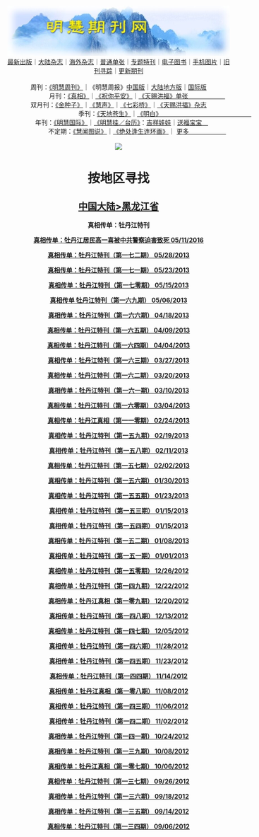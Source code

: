 <a id="user-content-1" class="anchor" aria-hidden="true" href="#1">
<a name="1" id="1" target="_blank"></a> <span id="1">
<a name="2" id="2" target="_blank"></a> <span id="2">
<a name="3" id="3" target="_blank"></a> <span id="3">
<a name="4" id="4" target="_blank"></a> <span id="4">
<a name="5" id="5" target="_blank"></a> <span id="5">
<a name="6" id="6" target="_blank"></a> <span id="6">
<a name="7" id="7" target="_blank"></a> <span id="7">
<a id="user-content-1" href="#1">
<div align="center">
<a target="_blank" href="https://github.com/19920513/djy/blob/master/gb/nsc413.md#1"><img src="https://github.com/pdf-edit/qikan/blob/master/mhqk.jpg?raw=true"></a><br>
<a href="https://github.com/pdf-edit/qikan/blob/master/display.aspx/category_id/8/page_1.md#1">最新出版</a>｜<a href="https://github.com/pdf-edit/qikan/blob/master/category.aspx/category/mainland/page_1.md#1">大陆杂志</a>｜<a href="https://github.com/pdf-edit/qikan/blob/master/category.aspx/category/overseas/page_1.md#1">海外杂志</a>｜<a href="https://github.com/pdf-edit/qikan/blob/master/display.aspx/category_id/4/guige_id/3/page_1.md#1">普通单张</a>｜<a href="https://github.com/pdf-edit/qikan/blob/master/category.aspx/category/zhuanti/page_1.md#1">专题特刊</a>｜<a href="https://github.com/pdf-edit/qikan/blob/master/display.aspx/category_id/6/meijie_id/2/page_1.md#1">电子图书</a>｜<a href="https://github.com/pdf-edit/qikan/blob/master/display.aspx/qikan_type_id/11075/page_1.md#1">手机图片</a>｜<a href="https://github.com/pdf-edit/qikan/blob/master/display.aspx/category_id/5/zhouqi_id/6/page_1.md#1">旧刊寻踪</a>｜<a href="https://github.com/pdf-edit/qikan/blob/master/UpdatedArticles.aspx/page_1.md#1">更新期刊</a>
<br>
<br>
周刊：<a href="https://github.com/pdf-edit/qikan/blob/master/display.aspx/qikan_type_id/5179/page_1.md#1">《明慧周刊》</a>｜《明慧周报》<a href="https://github.com/pdf-edit/qikan/blob/master/display.aspx/qikan_type_id/5178/page_1.md#1">中国版</a>｜<a href="https://github.com/pdf-edit/qikan/blob/master/mainland.aspx/page_1.md#1">大陆地方版</a>｜<a href="https://github.com/pdf-edit/qikan/blob/master/display.aspx/qikan_type_id/5151/page_1.md#1">国际版</a><br>
月刊：<a href="https://github.com/pdf-edit/qikan/blob/master/display.aspx/qikan_type_id/5240/page_1.md#1">《真相》</a>｜<a href="https://github.com/pdf-edit/qikan/blob/master/display.aspx/qikan_type_id/11182/page_1.md#1">《祝你平安》</a>｜<a href="https://github.com/pdf-edit/qikan/blob/master/display.aspx/qikan_type_id/5360/keyword/E5/contain/true/page_1.md#1">《天赐洪福》单张　　　　　　</a><br>
双月刊：<a href="https://github.com/pdf-edit/qikan/blob/master/display.aspx/qikan_type_id/7500/page_1.md#1">《金种子》</a>｜<a href="https://github.com/pdf-edit/qikan/blob/master/display.aspx/qikan_type_id/5638/page_1.md#1">《慧声》</a>｜<a href="https://github.com/pdf-edit/qikan/blob/master/display.aspx/qikan_type_id/7268/page_1.md#1">《七彩桥》</a>｜<a href="https://github.com/pdf-edit/qikan/blob/master/display.aspx/qikan_type_id/5360/keyword/E5/contain/false/page_1.md#1">《天赐洪福》杂志</a> <br>
季刊：<a href="https://github.com/pdf-edit/qikan/blob/master/display.aspx/qikan_type_id/5139/page_1.md#1">《天地苍生》</a>｜<a href="https://github.com/pdf-edit/qikan/blob/master/display.aspx/qikan_type_id/5140/page_1.md#1">《明白》　　　　　　　　　　　　　　　</a><br>
年刊：<a href="https://github.com/pdf-edit/qikan/blob/master/display.aspx/qikan_type_id/10922/page_1.md#1">《明慧国际》</a>｜<a href="https://github.com/pdf-edit/qikan/blob/master/display.aspx/category_id/6/meijie_id/3/page_1.md#1">《明慧挂／台历》</a>：<a href="https://github.com/pdf-edit/qikan/blob/master/display.aspx/category_id/6/meijie_id/3/keyword/E5/page_1.md#1">吉祥娃娃</a>｜<a href="https://github.com/pdf-edit/qikan/blob/master/display.aspx/category_id/6/meijie_id/3/keyword/E9/page_1.md#1">送福宝宝　</a><br> 
不定期：<a href="https://github.com/pdf-edit/qikan/blob/master/display.aspx/qikan_type_id/11185/page_1.md#1">《慧闻图说》</a>｜<a href="https://github.com/pdf-edit/qikan/blob/master/display.aspx/qikan_type_id/11131/page_1.md#1">《绝处逢生连环画》</a>｜ <a href="https://github.com/pdf-edit/qikan/blob/master/display.aspx/category_id/6/meijie_id/3/keyword/other/page_1.md#1">更多　　　　　　</a> <br>
<br>
<a target="_blank" href="https://github.com/19920513/djy/blob/master/gb/nsc413.md#1"><img src="https://raw.githubusercontent.com/19920513/www/master/t/lh600.jpg"></a><br>
<h1><strong>按地区寻找</strong></h1><p align="center"><h2><strong><a target="_blank" href="https://github.com/19920513/qikan/blob/master/mainland.aspx/page_1.md">中国大陆</a><a target="_blank" href="https://github.com/19920513/qikan/blob/master/mainland.aspx?category_id=7&location_id=9/page_1.md#1">>黑龙江省</a></strong></h2></p>
<p align="center"><strong>真相传单：牡丹江特刊</strong></p>
<p align="center"><strong><a target="_blank" href="https://gitlab.com/19920513/pdfkit/-/raw/master/tests/pdf/177016.pdf">真相传单：牡丹江居民高一喜被中共警察迫害致死      05/11/2016</a></strong></p>
<p align="center"><strong><a target="_blank" href="https://gitlab.com/19920513/pdfkit/-/raw/master/tests/pdf/159986.pdf">真相传单：牡丹江特刊（第一七二期）       05/28/2013</a></strong></p>
<p align="center"><strong><a target="_blank" href="https://gitlab.com/19920513/pdfkit/-/raw/master/tests/pdf/160108.pdf">真相传单：牡丹江特刊（第一七一期）       05/23/2013</a></strong></p>
<p align="center"><strong><a target="_blank" href="https://gitlab.com/19920513/pdfkit/-/raw/master/tests/pdf/160276.pdf">真相传单：牡丹江特刊（第一七零期）       05/15/2013</a></strong></p>
<p align="center"><strong><a target="_blank" href="https://gitlab.com/19920513/pdfkit/-/raw/master/tests/pdf/105840.pdf">真相传单 牡丹江特刊（第一六九期）       05/06/2013</a></strong></p>
<p align="center"><strong><a target="_blank" href="https://gitlab.com/19920513/pdfkit/-/raw/master/tests/pdf/106188.pdf">真相传单：牡丹江特刊（第一六六期）       04/18/2013</a></strong></p>
<p align="center"><strong><a target="_blank" href="https://gitlab.com/19920513/pdfkit/-/raw/master/tests/pdf/106389.pdf">真相传单：牡丹江特刊（第一六五期）       04/09/2013</a></strong></p>
<p align="center"><strong><a target="_blank" href="https://gitlab.com/19920513/pdfkit/-/raw/master/tests/pdf/106517.pdf">真相传单：牡丹江特刊（第一六四期）       04/04/2013</a></strong></p>
<p align="center"><strong><a target="_blank" href="https://gitlab.com/19920513/pdfkit/-/raw/master/tests/pdf/106690.pdf">真相传单：牡丹江特刊（第一六三期）       03/27/2013</a></strong></p>
<p align="center"><strong><a target="_blank" href="https://gitlab.com/19920513/pdfkit/-/raw/master/tests/pdf/106828.pdf">真相传单：牡丹江特刊（第一六二期）       03/20/2013</a></strong></p>
<p align="center"><strong><a target="_blank" href="https://gitlab.com/19920513/pdfkit/-/raw/master/tests/pdf/107044.pdf">真相传单：牡丹江特刊（第一六一期）       03/10/2013</a></strong></p>
<p align="center"><strong><a target="_blank" href="https://gitlab.com/19920513/pdfkit/-/raw/master/tests/pdf/107176.pdf">真相传单：牡丹江特刊（第一六零期）       03/04/2013</a></strong></p>
<p align="center"><strong><a target="_blank" href="https://gitlab.com/19920513/pdfkit/-/raw/master/tests/pdf/107350.pdf">真相传单：牡丹江真相（第一一零期）       02/24/2013</a></strong></p>
<p align="center"><strong><a target="_blank" href="https://gitlab.com/19920513/pdfkit/-/raw/master/tests/pdf/107447.pdf">真相传单：牡丹江特刊（第一五九期）       02/19/2013</a></strong></p>
<p align="center"><strong><a target="_blank" href="https://gitlab.com/19920513/pdfkit/-/raw/master/tests/pdf/107601.pdf">真相传单：牡丹江特刊（第一五八期）       02/11/2013</a></strong></p>
<p align="center"><strong><a target="_blank" href="https://gitlab.com/19920513/pdfkit/-/raw/master/tests/pdf/107707.pdf">真相传单：牡丹江特刊（第一五七期）       02/02/2013</a></strong></p>
<p align="center"><strong><a target="_blank" href="https://gitlab.com/19920513/pdfkit/-/raw/master/tests/pdf/107797.pdf">真相传单：牡丹江特刊（第一五六期）       01/30/2013</a></strong></p>
<p align="center"><strong><a target="_blank" href="https://gitlab.com/19920513/pdfkit/-/raw/master/tests/pdf/107948.pdf">真相传单：牡丹江特刊（第一五五期）       01/23/2013</a></strong></p>
<p align="center"><strong><a target="_blank" href="https://gitlab.com/19920513/pdfkit/-/raw/master/tests/pdf/108080.pdf">真相传单：牡丹江特刊（第一五三期）       01/15/2013</a></strong></p>
<p align="center"><strong><a target="_blank" href="https://gitlab.com/19920513/pdfkit/-/raw/master/tests/pdf/108081.pdf">真相传单：牡丹江特刊（第一五四期）       01/15/2013</a></strong></p>
<p align="center"><strong><a target="_blank" href="https://gitlab.com/19920513/pdfkit/-/raw/master/tests/pdf/108235.pdf">真相传单：牡丹江特刊（第一五二期）       01/08/2013</a></strong></p>
<p align="center"><strong><a target="_blank" href="https://gitlab.com/19920513/pdfkit/-/raw/master/tests/pdf/108383.pdf">真相传单：牡丹江特刊（第一五一期）       01/01/2013</a></strong></p>
<p align="center"><strong><a target="_blank" href="https://gitlab.com/19920513/pdfkit/-/raw/master/tests/pdf/108524.pdf">真相传单：牡丹江特刊（第一五零期）       12/26/2012</a></strong></p>
<p align="center"><strong><a target="_blank" href="https://gitlab.com/19920513/pdfkit/-/raw/master/tests/pdf/108599.pdf">真相传单：牡丹江特刊（第一四九期）       12/22/2012</a></strong></p>
<p align="center"><strong><a target="_blank" href="https://gitlab.com/19920513/pdfkit/-/raw/master/tests/pdf/108651.pdf">真相传单：牡丹江真相（第一零九期）       12/20/2012</a></strong></p>
<p align="center"><strong><a target="_blank" href="https://gitlab.com/19920513/pdfkit/-/raw/master/tests/pdf/108805.pdf">真相传单：牡丹江特刊（第一四八期）       12/13/2012</a></strong></p>
<p align="center"><strong><a target="_blank" href="https://gitlab.com/19920513/pdfkit/-/raw/master/tests/pdf/108978.pdf">真相传单：牡丹江特刊（第一四七期）       12/05/2012</a></strong></p>
<p align="center"><strong><a target="_blank" href="https://gitlab.com/19920513/pdfkit/-/raw/master/tests/pdf/109109.pdf">真相传单：牡丹江特刊（第一四六期）       11/28/2012</a></strong></p>
<p align="center"><strong><a target="_blank" href="https://gitlab.com/19920513/pdfkit/-/raw/master/tests/pdf/109204.pdf">真相传单：牡丹江特刊（第一四五期）       11/23/2012</a></strong></p>
<p align="center"><strong><a target="_blank" href="https://gitlab.com/19920513/pdfkit/-/raw/master/tests/pdf/109364.pdf">真相传单：牡丹江特刊（第一四四期）       11/14/2012</a></strong></p>
<p align="center"><strong><a target="_blank" href="https://gitlab.com/19920513/pdfkit/-/raw/master/tests/pdf/109474.pdf">真相传单：牡丹江真相（第一零八期）       11/08/2012</a></strong></p>
<p align="center"><strong><a target="_blank" href="https://gitlab.com/19920513/pdfkit/-/raw/master/tests/pdf/109530.pdf">真相传单：牡丹江特刊（第一四三期）       11/06/2012</a></strong></p>
<p align="center"><strong><a target="_blank" href="https://gitlab.com/19920513/pdfkit/-/raw/master/tests/pdf/109605.pdf">真相传单：牡丹江特刊（第一四二期）       11/02/2012</a></strong></p>
<p align="center"><strong><a target="_blank" href="https://gitlab.com/19920513/pdfkit/-/raw/master/tests/pdf/109799.pdf">真相传单：牡丹江特刊（第一四一期）       10/24/2012</a></strong></p>
<p align="center"><strong><a target="_blank" href="https://gitlab.com/19920513/pdfkit/-/raw/master/tests/pdf/110168.pdf">真相传单：牡丹江特刊（第一三九期）       10/08/2012</a></strong></p>
<p align="center"><strong><a target="_blank" href="https://gitlab.com/19920513/pdfkit/-/raw/master/tests/pdf/110210.pdf">真相传单：牡丹江真相（第一零七期）       10/06/2012</a></strong></p>
<p align="center"><strong><a target="_blank" href="https://gitlab.com/19920513/pdfkit/-/raw/master/tests/pdf/110380.pdf">真相传单：牡丹江特刊（第一三七期）       09/26/2012</a></strong></p>
<p align="center"><strong><a target="_blank" href="https://gitlab.com/19920513/pdfkit/-/raw/master/tests/pdf/110540.pdf">真相传单：牡丹江特刊（第一三六期）       09/18/2012</a></strong></p>
<p align="center"><strong><a target="_blank" href="https://gitlab.com/19920513/pdfkit/-/raw/master/tests/pdf/110594.pdf">真相传单：牡丹江特刊（第一三五期）       09/14/2012</a></strong></p>
<p align="center"><strong><a target="_blank" href="https://gitlab.com/19920513/pdfkit/-/raw/master/tests/pdf/110817.pdf">真相传单：牡丹江特刊（第一三四期）       09/06/2012</a></strong></p>

